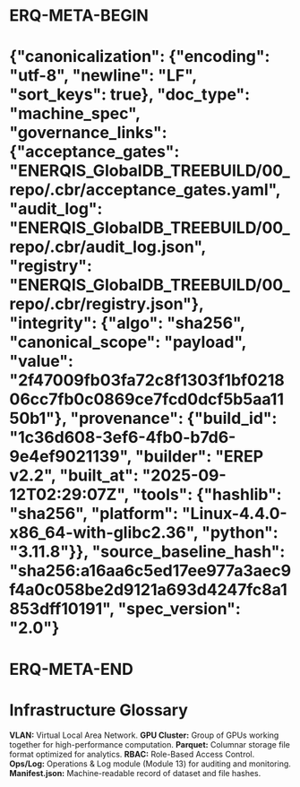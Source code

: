 # ERQ-META-BEGIN
# {"canonicalization": {"encoding": "utf-8", "newline": "LF", "sort_keys": true}, "doc_type": "machine_spec", "governance_links": {"acceptance_gates": "ENERQIS_GlobalDB_TREEBUILD/00_repo/.cbr/acceptance_gates.yaml", "audit_log": "ENERQIS_GlobalDB_TREEBUILD/00_repo/.cbr/audit_log.json", "registry": "ENERQIS_GlobalDB_TREEBUILD/00_repo/.cbr/registry.json"}, "integrity": {"algo": "sha256", "canonical_scope": "payload", "value": "2f47009fb03fa72c8f1303f1bf021806cc7fb0c0869ce7fcd0dcf5b5aa1150b1"}, "provenance": {"build_id": "1c36d608-3ef6-4fb0-b7d6-9e4ef9021139", "builder": "EREP v2.2", "built_at": "2025-09-12T02:29:07Z", "tools": {"hashlib": "sha256", "platform": "Linux-4.4.0-x86_64-with-glibc2.36", "python": "3.11.8"}}, "source_baseline_hash": "sha256:a16aa6c5ed17ee977a3aec9f4a0c058be2d9121a693d4247fc8a1853dff10191", "spec_version": "2.0"}
# ERQ-META-END
# Infrastructure Glossary

**VLAN:** Virtual Local Area Network.
**GPU Cluster:** Group of GPUs working together for high-performance computation.
**Parquet:** Columnar storage file format optimized for analytics.
**RBAC:** Role-Based Access Control.
**Ops/Log:** Operations & Log module (Module 13) for auditing and monitoring.
**Manifest.json:** Machine-readable record of dataset and file hashes.

